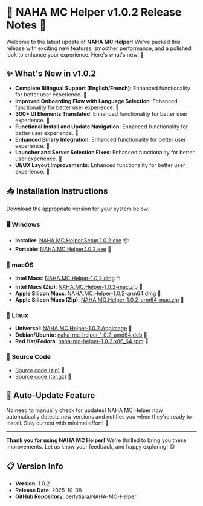# 🎉 NAHA MC Helper v1.0.2 Release Notes 🚀

Welcome to the latest update of **NAHA MC Helper**! We've packed this release with exciting new features, smoother performance, and a polished look to enhance your experience. Here's what's new! 🌟

## ✨ What's New in v1.0.2

- **Complete Bilingual Support (English/French)**: Enhanced functionality for better user experience. 💎
- **Improved Onboarding Flow with Language Selection**: Enhanced functionality for better user experience. 💎
- **300+ UI Elements Translated**: Enhanced functionality for better user experience. 💎
- **Functional Install and Update Navigation**: Enhanced functionality for better user experience. 💎
- **Enhanced Binary Integration**: Enhanced functionality for better user experience. 💎
- **Launcher and Server Selection Fixes**: Enhanced functionality for better user experience. 💎
- **UI/UX Layout Improvements**: Enhanced functionality for better user experience. 💎

## 📥 Installation Instructions

Download the appropriate version for your system below:

### 🖥️ Windows

- **Installer**: [NAHA.MC.Helper.Setup.1.0.2.exe](https://github.com/perlytiara/NAHA-MC-Helper/releases/download/v1.0.2/NAHA.MC.Helper.Setup.1.0.2.exe) 📦
- **Portable**: [NAHA.MC.Helper.1.0.2.exe](https://github.com/perlytiara/NAHA-MC-Helper/releases/download/v1.0.2/NAHA.MC.Helper.1.0.2.exe) 💼

### 🍎 macOS

- **Intel Macs**: [NAHA.MC.Helper-1.0.2.dmg](https://github.com/perlytiara/NAHA-MC-Helper/releases/download/v1.0.2/NAHA.MC.Helper-1.0.2.dmg) 🖱️
- **Intel Macs (Zip)**: [NAHA.MC.Helper-1.0.2-mac.zip](https://github.com/perlytiara/NAHA-MC-Helper/releases/download/v1.0.2/NAHA.MC.Helper-1.0.2-mac.zip) 📎
- **Apple Silicon Macs**: [NAHA.MC.Helper-1.0.2-arm64.dmg](https://github.com/perlytiara/NAHA-MC-Helper/releases/download/v1.0.2/NAHA.MC.Helper-1.0.2-arm64.dmg) 🍏
- **Apple Silicon Macs (Zip)**: [NAHA.MC.Helper-1.0.2-arm64-mac.zip](https://github.com/perlytiara/NAHA-MC-Helper/releases/download/v1.0.2/NAHA.MC.Helper-1.0.2-arm64-mac.zip) 📎

### 🐧 Linux

- **Universal**: [NAHA.MC.Helper-1.0.2.AppImage](https://github.com/perlytiara/NAHA-MC-Helper/releases/download/v1.0.2/NAHA.MC.Helper-1.0.2.AppImage) 🐧
- **Debian/Ubuntu**: [naha-mc-helper_1.0.2_amd64.deb](https://github.com/perlytiara/NAHA-MC-Helper/releases/download/v1.0.2/naha-mc-helper_1.0.2_amd64.deb) 📀
- **Red Hat/Fedora**: [naha-mc-helper-1.0.2.x86_64.rpm](https://github.com/perlytiara/NAHA-MC-Helper/releases/download/v1.0.2/naha-mc-helper-1.0.2.x86_64.rpm) 🔧

### 📂 Source Code

- [Source code (zip)](https://github.com/perlytiara/NAHA-MC-Helper/archive/refs/tags/v1.0.2.zip) 📜
- [Source code (tar.gz)](https://github.com/perlytiara/NAHA-MC-Helper/archive/refs/tags/v1.0.2.tar.gz) 📜

## 🔄 Auto-Update Feature

No need to manually check for updates! NAHA MC Helper now automatically detects new versions and notifies you when they're ready to install. Stay current with minimal effort! 🔔

---

**Thank you for using NAHA MC Helper!** We're thrilled to bring you these improvements. Let us know your feedback, and happy exploring! 😄

## 📋 Version Info

- **Version**: 1.0.2
- **Release Date**: 2025-10-08
- **GitHub Repository**: [perlytiara/NAHA-MC-Helper](https://github.com/perlytiara/NAHA-MC-Helper)
